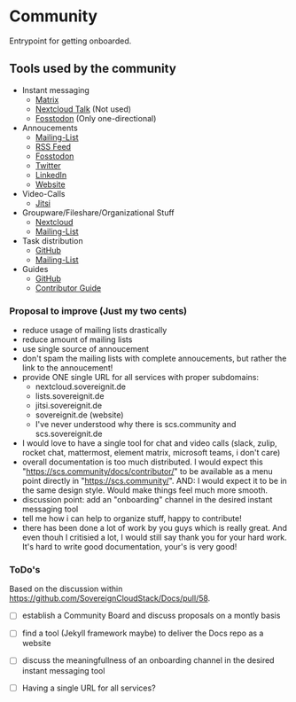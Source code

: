 # Community

Entrypoint for getting onboarded.

## Tools used by the community

- Instant messaging
  - [Matrix](https://matrix.to/#/!TiDqlLmEUaXqTemaLc:matrix.org?via=matrix.org)
  - [Nextcloud Talk](https://scs.sovereignit.de/nextcloud) (Not used)
  - [Fosstodon](https://fosstodon.org/@sovereigncloudstack) (Only one-directional)
- Annoucements
  - [Mailing-List](https://scs.sovereignit.de/mailman3/postorius/lists/announce.lists.scs.community/)
  - [RSS Feed](https://scs.community/feed.xml)
  - [Fosstodon](https://fosstodon.org/@sovereigncloudstack)
  - [Twitter](https://twitter.com/scs_osballiance)
  - [LinkedIn](https://www.linkedin.com/showcase/sovereigncloudstack)
  - [Website](https://scs.community)
- Video-Calls
  - [Jitsi](https://conf.scs.koeln:8443/SCS-TECH)
- Groupware/Fileshare/Organizational Stuff
  - [Nextcloud](https://scs.sovereignit.de/nextcloud)
  - [Mailing-List](https://scs.sovereignit.de/mailman3/postorius/lists/announce.lists.scs.community/)
- Task distribution
  - [GitHub](https://github.com/SovereignCloudStack)
  - [Mailing-List](https://scs.sovereignit.de/mailman3/postorius/lists/announce.lists.scs.community/)
- Guides
  - [GitHub](https://github.com/SovereignCloudStack)
  - [Contributor Guide](https://scs.community/docs/contributor/)

### Proposal to improve (Just my two cents)

- reduce usage of mailing lists drastically
- reduce amount of mailing lists
- use single source of annoucement
- don't spam the mailing lists with complete annoucements, but rather the link to the annoucement!
- provide ONE single URL for all services with proper subdomains:
  - nextcloud.sovereignit.de
  - lists.sovereignit.de
  - jitsi.sovereignit.de
  - sovereignit.de (website)
  - I've never understood why there is scs.community and scs.sovereignit.de
- I would love to have a single tool for chat and video calls (slack, zulip, rocket chat, mattermost, element matrix, microsoft teams, i don't care)
- overall documentation is too much distributed. I would expect this "https://scs.community/docs/contributor/" to be available as a menu point directly in "https://scs.community/". AND: I would expect it to be in the same design style. Would make things feel much more smooth.
- discussion point: add an "onboarding" channel in the desired instant messaging tool
- tell me how i can help to organize stuff, happy to contribute!
- there has been done a lot of work by you guys which is really great. And even thouh I critisied a lot, I would still say thank you for your hard work. It's hard to write good documentation, your's is very good!

### ToDo's

Based on the discussion within https://github.com/SovereignCloudStack/Docs/pull/58.

- [ ] establish a Community Board and discuss proposals on a montly basis
- [ ] find a tool (Jekyll framework maybe) to deliver the Docs repo as a website
- [ ] discuss the meaningfullness of an onboarding channel in the desired instant messaging tool
- [ ] Having a single URL for all services?

